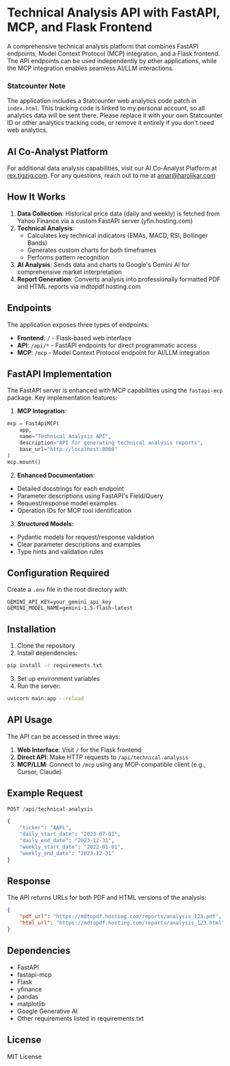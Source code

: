 # Technical Analysis API with FastAPI, MCP, and Flask Frontend

A comprehensive technical analysis platform that combines FastAPI endpoints, Model Context Protocol (MCP) integration, and a Flask frontend. The API endpoints can be used independently by other applications, while the MCP integration enables seamless AI/LLM interactions.

### Statcounter Note
The application includes a Statcounter web analytics code patch in `index.html`. This tracking code is linked to my personal account, so all analytics data will be sent there. Please replace it with your own Statcounter ID or other analytics tracking code, or remove it entirely if you don't need web analytics.

## AI Co-Analyst Platform

For additional data analysis capabilities, visit our AI Co-Analyst Platform at [rex.tigzig.com](https://rex.tigzig.com). For any questions, reach out to me at amar@harolikar.com

## How It Works

1. **Data Collection**: Historical price data (daily and weekly) is fetched from Yahoo Finance via a custom FastAPI server (yfin.hosting.com)
2. **Technical Analysis**: 
   - Calculates key technical indicators (EMAs, MACD, RSI, Bollinger Bands)
   - Generates custom charts for both timeframes
   - Performs pattern recognition
3. **AI Analysis**: Sends data and charts to Google's Gemini AI for comprehensive market interpretation
4. **Report Generation**: Converts analysis into professionally formatted PDF and HTML reports via mdtopdf.hosting.com

## Endpoints

The application exposes three types of endpoints:

- **Frontend**: `/` - Flask-based web interface
- **API**: `/api/*` - FastAPI endpoints for direct programmatic access
- **MCP**: `/mcp` - Model Context Protocol endpoint for AI/LLM integration

## FastAPI Implementation

The FastAPI server is enhanced with MCP capabilities using the `fastapi-mcp` package. Key implementation features:

1. **MCP Integration**:
```python
mcp = FastApiMCP(
    app,
    name="Technical Analysis API",
    description="API for generating technical analysis reports",
    base_url="http://localhost:8000"
)
mcp.mount()
```

2. **Enhanced Documentation**:
- Detailed docstrings for each endpoint
- Parameter descriptions using FastAPI's Field/Query
- Request/response model examples
- Operation IDs for MCP tool identification

3. **Structured Models**:
- Pydantic models for request/response validation
- Clear parameter descriptions and examples
- Type hints and validation rules

## Configuration Required

Create a `.env` file in the root directory with:

```env
GEMINI_API_KEY=your_gemini_api_key
GEMINI_MODEL_NAME=gemini-1.5-flash-latest
```

## Installation

1. Clone the repository
2. Install dependencies:
```bash
pip install -r requirements.txt
```
3. Set up environment variables
4. Run the server:
```bash
uvicorn main:app --reload
```

## API Usage

The API can be accessed in three ways:

1. **Web Interface**: Visit `/` for the Flask frontend
2. **Direct API**: Make HTTP requests to `/api/technical-analysis`
3. **MCP/LLM**: Connect to `/mcp` using any MCP-compatible client (e.g., Cursor, Claude)

## Example Request

```python
POST /api/technical-analysis

{
    "ticker": "AAPL",
    "daily_start_date": "2023-07-01",
    "daily_end_date": "2023-12-31",
    "weekly_start_date": "2022-01-01",
    "weekly_end_date": "2023-12-31"
}
```

## Response

The API returns URLs for both PDF and HTML versions of the analysis:

```json
{
    "pdf_url": "https://mdtopdf.hosting.com/reports/analysis_123.pdf",
    "html_url": "https://mdtopdf.hosting.com/reports/analysis_123.html"
}
```

## Dependencies

- FastAPI
- fastapi-mcp
- Flask
- yfinance
- pandas
- matplotlib
- Google Generative AI
- Other requirements listed in requirements.txt

## License

MIT License 
